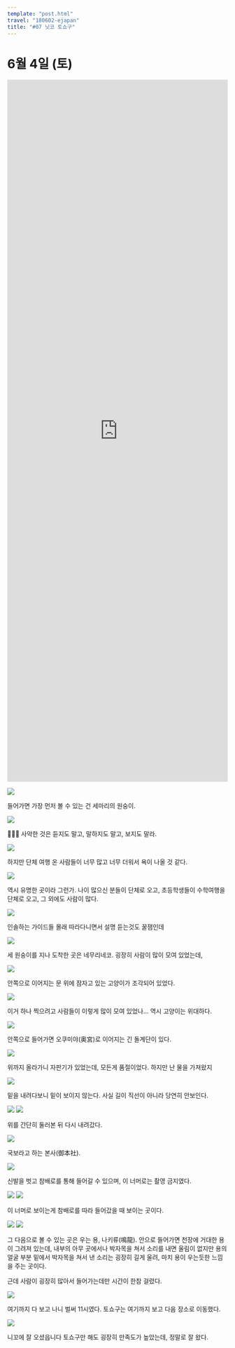 ```yaml
---
template: "post.html"
travel: "180602-ejapan"
title: "#07 닛코 토쇼구"
---
```


# 6월 4일 (토)

<iframe src="https://www.google.com/maps/embed?pb=!1m18!1m12!1m3!1d9041.26816425146!2d139.6070875463616!3d36.75686682077308!2m3!1f0!2f0!3f0!3m2!1i1024!2i768!4f13.1!3m3!1m2!1s0x601fa6c553212035%3A0xab505b717af00e94!2z64ub7L2UIOuPmeyhsOq2gQ!5e0!3m2!1sko!2sjp!4v1530630908210" style="width: 100%; height: 40vh" frameborder="0" allowfullscreen></iframe>

![](/180602-ejapan/07_01.jpg)

들어가면 가장 먼저 볼 수 있는 건 세마리의 원숭이.

![](/180602-ejapan/07_02.jpg)

🙉🙊🙈
사악한 것은 듣지도 말고, 말하지도 말고, 보지도 말라.

![](/180602-ejapan/07_03.jpg)

하지만 단체 여행 온 사람들이 너무 많고 너무 더워서 욕이 나올 것 같다.

![](/180602-ejapan/07_04.jpg)

역시 유명한 곳이라 그런가.
나이 많으신 분들이 단체로 오고, 초등학생들이 수학여행을 단체로 오고, 그 외에도 사람이 많다.

![](/180602-ejapan/07_05.jpg)

인솔하는 가이드들 몰래 따라다니면서 설명 듣는것도 꿀잼인데

![](/180602-ejapan/07_06.jpg)

세 원숭이를 지나 도착한 곳은 네무리네코.
굉장히 사람이 많이 모여 있었는데,

![](/180602-ejapan/07_08.jpg)

안쪽으로 이어지는 문 위에 잠자고 있는 고양이가 조각되어 있었다.

![](/180602-ejapan/07_07.jpg)

이거 하나 찍으려고 사람들이 이렇게 많이 모여 있었나...
역시 고양이는 위대하다.

![](/180602-ejapan/07_09.jpg)

안쪽으로 들어가면 오쿠미야(奥宮)로 이어지는 긴 돌계단이 있다.

![](/180602-ejapan/07_10.jpg)

위까지 올라가니 자판기가 있었는데, 모든게 품절이었다.
하지만 난 물을 가져왔지

![](/180602-ejapan/07_11.jpg)

밑을 내려다보니 밑이 보이지 않는다.
사실 길이 직선이 아니라 당연히 안보인다.

![](/180602-ejapan/07_12.jpg)
![](/180602-ejapan/07_13.jpg)

위를 간단히 둘러본 뒤 다시 내려갔다.

![](/180602-ejapan/07_14.jpg)

국보라고 하는 본사(御本社).

![](/180602-ejapan/07_15.jpg)

신발을 벗고 참배로를 통해 들어갈 수 있으며, 이 너머로는 촬영 금지였다.

![](/180602-ejapan/07_16.jpg)
![](/180602-ejapan/07_17.jpg)

이 너머로 보이는게 참배로를 따라 들어갔을 때 보이는 곳이다.

![](/180602-ejapan/07_18.jpg)
![](/180602-ejapan/07_19.jpg)

그 다음으로 볼 수 있는 곳은 우는 용, 나키류(鳴龍).
안으로 들어가면 천장에 거대한 용이 그려져 있는데, 내부의 아무 곳에서나 박자목을 쳐서 소리를 내면 울림이 없지만 용의 얼굴 부분 밑에서 박자목을 쳐서 낸 소리는 굉장히 길게 울려, 마치 용이 우는듯한 느낌을 주는 곳이다.

근데 사람이 굉장히 많아서 들어가는데만 시간이 한참 걸렸다.

![](/180602-ejapan/07_20.jpg)

여기까지 다 보고 나니 벌써 11시였다.
토쇼구는 여기까지 보고 다음 장소로 이동했다.

![](/180602-ejapan/07_21.jpg)

니꼬에 잘 오셨읍니다
토쇼구만 해도 굉장히 만족도가 높았는데, 정말로 잘 왔다.
